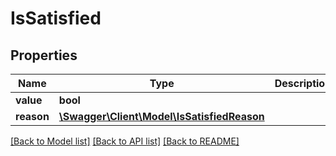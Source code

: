 # IsSatisfied

## Properties

 Name       | Type                                                                | Description | Notes      
------------|---------------------------------------------------------------------|-------------|------------
 **value**  | **bool**                                                            |             | [optional] 
 **reason** | [**\Swagger\Client\Model\IsSatisfiedReason**](IsSatisfiedReason.md) |             | [optional] 

[[Back to Model list]](../README.md#documentation-for-models) [[Back to API list]](../README.md#documentation-for-api-endpoints) [[Back to README]](../README.md)


